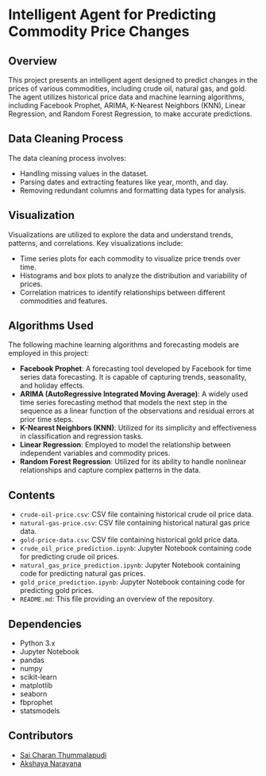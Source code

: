 # Intelligent Agent for Predicting Commodity Price Changes

## Overview
This project presents an intelligent agent designed to predict changes in the prices of various commodities, including crude oil, natural gas, and gold. The agent utilizes historical price data and machine learning algorithms, including Facebook Prophet, ARIMA, K-Nearest Neighbors (KNN), Linear Regression, and Random Forest Regression, to make accurate predictions.

## Data Cleaning Process
The data cleaning process involves:
- Handling missing values in the dataset.
- Parsing dates and extracting features like year, month, and day.
- Removing redundant columns and formatting data types for analysis.

## Visualization
Visualizations are utilized to explore the data and understand trends, patterns, and correlations. Key visualizations include:
- Time series plots for each commodity to visualize price trends over time.
- Histograms and box plots to analyze the distribution and variability of prices.
- Correlation matrices to identify relationships between different commodities and features.

## Algorithms Used
The following machine learning algorithms and forecasting models are employed in this project:
- **Facebook Prophet**: A forecasting tool developed by Facebook for time series data forecasting. It is capable of capturing trends, seasonality, and holiday effects.
- **ARIMA (AutoRegressive Integrated Moving Average)**: A widely used time series forecasting method that models the next step in the sequence as a linear function of the observations and residual errors at prior time steps.
- **K-Nearest Neighbors (KNN)**: Utilized for its simplicity and effectiveness in classification and regression tasks.
- **Linear Regression**: Employed to model the relationship between independent variables and commodity prices.
- **Random Forest Regression**: Utilized for its ability to handle nonlinear relationships and capture complex patterns in the data.

## Contents
- `crude-oil-price.csv`: CSV file containing historical crude oil price data.
- `natural-gas-price.csv`: CSV file containing historical natural gas price data.
- `gold-price-data.csv`: CSV file containing historical gold price data.
- `crude_oil_price_prediction.ipynb`: Jupyter Notebook containing code for predicting crude oil prices.
- `natural_gas_price_prediction.ipynb`: Jupyter Notebook containing code for predicting natural gas prices.
- `gold_price_prediction.ipynb`: Jupyter Notebook containing code for predicting gold prices.
- `README.md`: This file providing an overview of the repository.


## Dependencies
- Python 3.x
- Jupyter Notebook
- pandas
- numpy
- scikit-learn
- matplotlib
- seaborn
- fbprophet
- statsmodels

## Contributors
- [Sai Charan Thummalapudi](https://github.com/your_username)
- [Akshaya Narayana](https://github.com/contributor_username)


